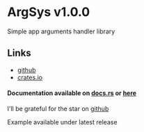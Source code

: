 # ArgSys v1.0.0

Simple app arguments handler library

## Links
- [github](https://github.com/egevtech/argsys)
- [crates.io](https://crates.io/crates/argsys)

#### Documentation available on [docs.rs](https://docs.rs/argsys) or [here](docs.md)

I'll be grateful for the star on [github](https://github.com/egevtech/argsys) <p>

Example available under latest release
